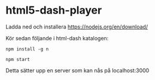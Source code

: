 # html5-dash-player

Ladda ned och installera https://nodejs.org/en/download/

Kör sedan följande i html-dash katalogen: 

    npm install -g n 

    npm start 

Detta sätter upp en server som kan nås på localhost:3000

